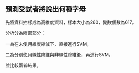 ## 預測受試者將說出何種字母

先將資料抽樣成為高維度資料，樣本大小為260，變數個數為617。

分析分為兩部部分：

一為在未使用維度縮減下，直接進行SVM，

二為分別使用線性降維與非線性降維後，再進行SVM，

並比較兩者結果。

